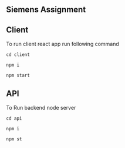 ## Siemens Assignment

## Client

To run client react app run following command

`cd client`

`npm i `

`npm start`

## API

To Run backend node server

`cd api`

`npm i `

`npm st`
